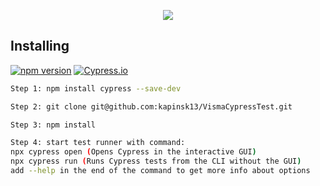 <p align="center">
  <img src="https://cloud.githubusercontent.com/assets/1268976/20607953/d7ae489c-b24a-11e6-9cc4-91c6c74c5e88.png"/>
</p>
<p align="center">

## Installing

[![npm version](https://badge.fury.io/js/cypress.svg)](https://badge.fury.io/js/cypress)
[![Cypress.io](https://img.shields.io/badge/tested%20with-Cypress-04C38E.svg)](https://www.cypress.io/)

```bash
Step 1: npm install cypress --save-dev

Step 2: git clone git@github.com:kapinsk13/VismaCypressTest.git

Step 3: npm install

Step 4: start test runner with command: 
npx cypress open (Opens Cypress in the interactive GUI) 
npx cypress run (Runs Cypress tests from the CLI without the GUI)
add --help in the end of the command to get more info about options

```


